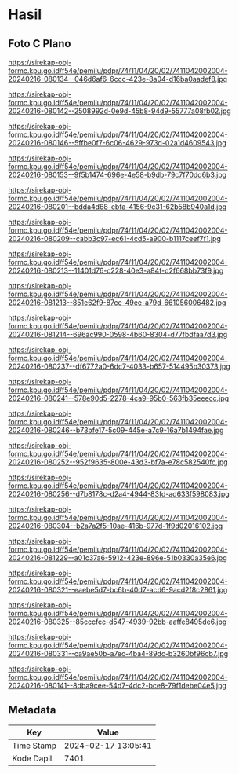 # Hasil

## Foto C Plano

https://sirekap-obj-formc.kpu.go.id/f54e/pemilu/pdpr/74/11/04/20/02/7411042002004-20240216-080134--046d6af6-6ccc-423e-8a04-d16ba0aadef8.jpg

https://sirekap-obj-formc.kpu.go.id/f54e/pemilu/pdpr/74/11/04/20/02/7411042002004-20240216-080142--2508992d-0e9d-45b8-94d9-55777a08fb02.jpg

https://sirekap-obj-formc.kpu.go.id/f54e/pemilu/pdpr/74/11/04/20/02/7411042002004-20240216-080146--5ffbe0f7-6c06-4629-973d-02a1d4609543.jpg

https://sirekap-obj-formc.kpu.go.id/f54e/pemilu/pdpr/74/11/04/20/02/7411042002004-20240216-080153--9f5b1474-696e-4e58-b9db-79c7f70dd6b3.jpg

https://sirekap-obj-formc.kpu.go.id/f54e/pemilu/pdpr/74/11/04/20/02/7411042002004-20240216-080201--bdda4d68-ebfa-4156-9c31-62b58b940a1d.jpg

https://sirekap-obj-formc.kpu.go.id/f54e/pemilu/pdpr/74/11/04/20/02/7411042002004-20240216-080209--cabb3c97-ec61-4cd5-a900-b1117ceef7f1.jpg

https://sirekap-obj-formc.kpu.go.id/f54e/pemilu/pdpr/74/11/04/20/02/7411042002004-20240216-080213--11401d76-c228-40e3-a84f-d2f668bb73f9.jpg

https://sirekap-obj-formc.kpu.go.id/f54e/pemilu/pdpr/74/11/04/20/02/7411042002004-20240216-081213--851e62f9-87ce-49ee-a79d-661056006482.jpg

https://sirekap-obj-formc.kpu.go.id/f54e/pemilu/pdpr/74/11/04/20/02/7411042002004-20240216-081214--696ac990-0598-4b60-8304-d77fbdfaa7d3.jpg

https://sirekap-obj-formc.kpu.go.id/f54e/pemilu/pdpr/74/11/04/20/02/7411042002004-20240216-080237--df6772a0-6dc7-4033-b657-514495b30373.jpg

https://sirekap-obj-formc.kpu.go.id/f54e/pemilu/pdpr/74/11/04/20/02/7411042002004-20240216-080241--578e90d5-2278-4ca9-95b0-563fb35eeecc.jpg

https://sirekap-obj-formc.kpu.go.id/f54e/pemilu/pdpr/74/11/04/20/02/7411042002004-20240216-080246--b73bfe17-5c09-445e-a7c9-16a7b1494fae.jpg

https://sirekap-obj-formc.kpu.go.id/f54e/pemilu/pdpr/74/11/04/20/02/7411042002004-20240216-080252--952f9635-800e-43d3-bf7a-e78c582540fc.jpg

https://sirekap-obj-formc.kpu.go.id/f54e/pemilu/pdpr/74/11/04/20/02/7411042002004-20240216-080256--d7b8178c-d2a4-4944-83fd-ad633f598083.jpg

https://sirekap-obj-formc.kpu.go.id/f54e/pemilu/pdpr/74/11/04/20/02/7411042002004-20240216-080304--b2a7a2f5-10ae-416b-977d-1f9d02016102.jpg

https://sirekap-obj-formc.kpu.go.id/f54e/pemilu/pdpr/74/11/04/20/02/7411042002004-20240216-081229--a01c37a6-5912-423e-896e-51b0330a35e6.jpg

https://sirekap-obj-formc.kpu.go.id/f54e/pemilu/pdpr/74/11/04/20/02/7411042002004-20240216-080321--eaebe5d7-bc6b-40d7-acd6-9acd2f8c2861.jpg

https://sirekap-obj-formc.kpu.go.id/f54e/pemilu/pdpr/74/11/04/20/02/7411042002004-20240216-080325--85cccfcc-d547-4939-92bb-aaffe8495de6.jpg

https://sirekap-obj-formc.kpu.go.id/f54e/pemilu/pdpr/74/11/04/20/02/7411042002004-20240216-080331--ca9ae50b-a7ec-4ba4-89dc-b3260bf96cb7.jpg

https://sirekap-obj-formc.kpu.go.id/f54e/pemilu/pdpr/74/11/04/20/02/7411042002004-20240216-080141--8dba9cee-54d7-4dc2-bce8-79f1debe04e5.jpg


## Metadata

| Key        | Value               |
| ---------- | ------------------- |
| Time Stamp | 2024-02-17 13:05:41 |
| Kode Dapil | 7401                |



